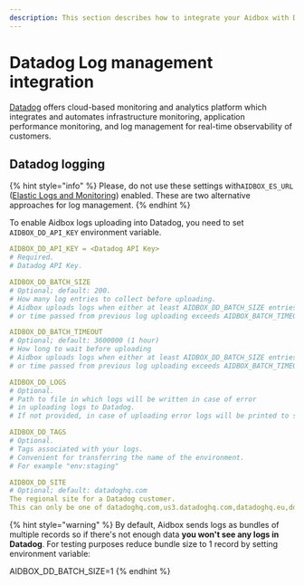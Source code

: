 ```yaml
---
description: This section describes how to integrate your Aidbox with Datadog.
---
```


# Datadog Log management integration

[Datadog](https://www.datadoghq.com/) offers cloud-based monitoring and analytics platform which integrates and automates infrastructure monitoring, application performance monitoring, and log management for real-time observability of customers.

## Datadog logging

{% hint style="info" %}
Please, do not use these settings with`AIDBOX_ES_URL` ([Elastic Logs and Monitoring](elastic-logs-and-monitoring-integration.md)) enabled. These are two alternative approaches for log management.
{% endhint %}

To enable Aidbox logs uploading into Datadog, you need to set `AIDBOX_DD_API_KEY` environment variable.

```yaml
AIDBOX_DD_API_KEY = <Datadog API Key>
# Required.
# Datadog API Key.

AIDBOX_DD_BATCH_SIZE
# Optional; default: 200.
# How many log entries to collect before uploading.
# Aidbox uploads logs when either at least AIDBOX_DD_BATCH_SIZE entries collected 
# or time passed from previous log uploading exceeds AIDBOX_BATCH_TIMEOUT

AIDBOX_DD_BATCH_TIMEOUT
# Optional; default: 3600000 (1 hour)
# How long to wait before uploading
# Aidbox uploads logs when either at least AIDBOX_DD_BATCH_SIZE entries collected 
# or time passed from previous log uploading exceeds AIDBOX_BATCH_TIMEOUT

AIDBOX_DD_LOGS
# Optional.
# Path to file in which logs will be written in case of error 
# in uploading logs to Datadog.
# If not provided, in case of uploading error logs will be printed to stdout.

AIDBOX_DD_TAGS
# Optional.
# Tags associated with your logs.
# Convenient for transferring the name of the environment.
# For example "env:staging"

AIDBOX_DD_SITE
# Optional; default: datadoghq.com
The regional site for a Datadog customer. 
This can only be one of datadoghq.com,us3.datadoghq.com,datadoghq.eu,ddog-gov.com
```

{% hint style="warning" %}
By default, Aidbox sends logs as bundles of multiple records so if there's not enough data **you won't see any logs in Datadog**. For testing purposes reduce bundle size to 1 record by setting environment variable:

AIDBOX\_DD\_BATCH\_SIZE=1
{% endhint %}
